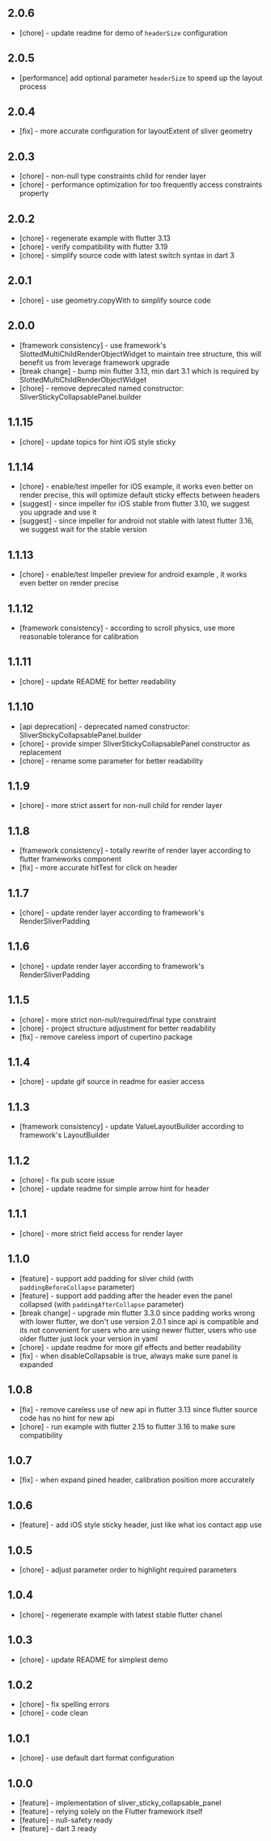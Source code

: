## 2.0.6
* [chore] - update readme for demo of `headerSize` configuration

## 2.0.5
* [performance] add optional parameter `headerSize` to speed up the layout process

## 2.0.4
* [fix] - more accurate configuration for layoutExtent of sliver geometry

## 2.0.3
* [chore] - non-null type constraints child for render layer
* [chore] - performance optimization for too frequently access constraints property

## 2.0.2
* [chore] - regenerate example with flutter 3.13
* [chore] - verify compatibility with flutter 3.19
* [chore] - simplify source code with latest switch syntax in dart 3

## 2.0.1
* [chore] - use geometry.copyWith to simplify source code

## 2.0.0
* [framework consistency] - use framework's SlottedMultiChildRenderObjectWidget to maintain tree structure, this will benefit us from leverage framework upgrade
* [break change] - bump min flutter 3.13, min dart 3.1 which is required by SlottedMultiChildRenderObjectWidget
* [chore] - remove deprecated named constructor: SliverStickyCollapsablePanel.builder

## 1.1.15
* [chore] - update topics for hint iOS style sticky

## 1.1.14
* [chore] - enable/test impeller for iOS example, it works even better on render precise, this will optimize default sticky effects between headers
* [suggest] - since impeller for iOS stable from flutter 3.10, we suggest you upgrade and use it
* [suggest] - since impeller for android not stable with latest flutter 3.16, we suggest wait for the stable version

## 1.1.13
* [chore] - enable/test Impeller preview for android example , it works even better on render precise

## 1.1.12
* [framework consistency] - according to scroll physics, use more reasonable tolerance for calibration

## 1.1.11
* [chore] - update README for better readability

## 1.1.10
* [api deprecation] - deprecated named constructor: SliverStickyCollapsablePanel.builder 
* [chore] - provide simper SliverStickyCollapsablePanel constructor as replacement
* [chore] - rename some parameter for better readability

## 1.1.9
* [chore] - more strict assert for non-null child for render layer

## 1.1.8

* [framework consistency] - totally rewrite of render layer according to flutter frameworks component
* [fix] - more accurate hitTest for click on header

## 1.1.7

* [chore] - update render layer according to framework's RenderSliverPadding

## 1.1.6

* [chore] - update render layer according to framework's RenderSliverPadding

## 1.1.5

* [chore] - more strict non-null/required/final type constraint
* [chore] - project structure adjustment for better readability
* [fix] - remove careless import of cupertino package

## 1.1.4

* [chore] - update gif source in readme for easier access

## 1.1.3

* [framework consistency] - update ValueLayoutBuilder according to framework's LayoutBuilder

## 1.1.2

* [chore] - fix pub score issue
* [chore] - update readme for simple arrow hint for header

## 1.1.1

* [chore] - more strict field access for render layer

## 1.1.0

* [feature] - support add padding for sliver child (with `paddingBeforeCollapse` parameter)
* [feature] - support add padding after the header even the panel collapsed (with `paddingAfterCollapse` parameter)
* [break change] - upgrade min flutter 3.3.0 since padding works wrong with lower flutter, we don't use version 2.0.1
  since api is compatible and its not convenient for users who are using newer flutter, users who use older flutter just
  lock your version in yaml
* [chore] - update readme for more gif effects and better readability
* [fix] - when disableCollapsable is true, always make sure panel is expanded

## 1.0.8

* [fix] - remove careless use of new api in flutter 3.13 since flutter source code has no hint for new api
* [chore] - run example with flutter 2.15 to flutter 3.16 to make sure compatibility

## 1.0.7

* [fix] - when expand pined header, calibration position more accurately

## 1.0.6

* [feature] - add iOS style sticky header, just like what ios contact app use

## 1.0.5

* [chore] - adjust parameter order to highlight required parameters

## 1.0.4

* [chore] - regenerate example with latest stable flutter chanel

## 1.0.3

* [chore] - update README for simplest demo

## 1.0.2

* [chore] - fix spelling errors
* [chore] - code clean

## 1.0.1

* [chore] - use default dart format configuration

## 1.0.0

* [feature] - implementation of sliver_sticky_collapsable_panel
* [feature] - relying solely on the Flutter framework itself
* [feature] - null-safety ready
* [feature] - dart 3 ready
